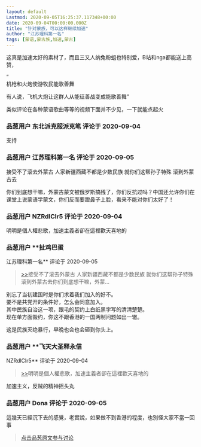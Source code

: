 ```yaml
---
layout: default
Lastmod: 2020-09-05T16:25:37.117348+00:00
date: 2020-09-04T00:00:00.000Z
title: "针对蒙族，可以这样继续加速"
author: "江苏理科第一名"
tags: [蒙语,蒙古族,加速,蒙古]
---
```


这真是加速太好的素材了，而且三又人纳兔粉蛆也特别爱，B站和nga都能送上高赞，  
  
“  
机枪和火炮使游牧民能歌善舞  
  
有人说，飞机大炮让这群人从能征善战变成能歌善舞”  
  
类似评论在各种蒙语歌曲等等的视频下面并不少见，一下就能点起火

            
### 品葱用户 **东北派克服派克笔** 评论于 2020-09-04
        
支持
        


            
### 品葱用户 **江苏理科第一名** 评论于 2020-09-05
        
接受不了滚去外蒙古 人家新疆西藏不都是少数民族 就你们这帮孙子特殊 滚到外蒙古去  
  
  
  
你们到底想干嘛，外蒙古蒙文被俄罗斯搞残了，你们反抗过吗？中国还允许你们在课堂上说蒙语学蒙文，你们反而要蹬鼻子上脸，看来不能对你们太好了！
        


            
### 品葱用户 **NZRdlClr5** 评论于 2020-09-04
        
明明是個人權悲歌，加速主義者卻在這裡歡天喜地的
        


            
### 品葱用户 **扯鸡巴蛋 
江苏理科第一名** 评论于 2020-09-05
        
> [\>>]( "/article/item_id-489460#")接受不了滚去外蒙古 人家新疆西藏不都是少数民族 就你们这帮孙子特殊 滚到外蒙古去你们到底想干嘛，外蒙...

  
  
别忘了当初建国时是你们求着我们加入的好不。  
要不是共党开的条件好，怎么会同意加入。  
其中民族自治这一项，跟毛的契约上白纸黑字写的清清楚楚。  
现在单方面毁约，你这不跟香港的一国两制问题如出一辙。  
  
这是民族灭绝暴行，早晚也会也会砸到你头上。
        


            
### 品葱用户 **飞天大圣释永信 
NZRdlClr5** 评论于 2020-09-04
        
> [\>>]( "/article/item_id-489462#")明明是個人權悲歌，加速主義者卻在這裡歡天喜地的

  
加速主义，反贼的精神摇头丸
        


            
### 品葱用户 **Dona** 评论于 2020-09-05
        
這幾天已經沉下去的感覺，老實說，如果做不到香港的程度，也別怪大家不當一回事
        






> [点击品葱原文参与讨论](https://pincong.rocks/article/23763)

